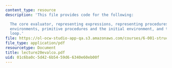```yaml
---
content_type: resource
description: 'This file provides code for the following:

  The core evaluator, representing expressions, representing procedures, representing
  environments, primitive procedures and the initial environment, and the read-eval-print
  loop.'
file: https://ol-ocw-studio-app-qa.s3.amazonaws.com/courses/6-001-structure-and-interpretation-of-computer-programs-spring-2005/01c6ba0c5d426b5459d66340e60eb00f_lecture20evalco.pdf
file_type: application/pdf
resourcetype: Document
title: lecture20evalco.pdf
uid: 01c6ba0c-5d42-6b54-59d6-6340e60eb00f
---
```

